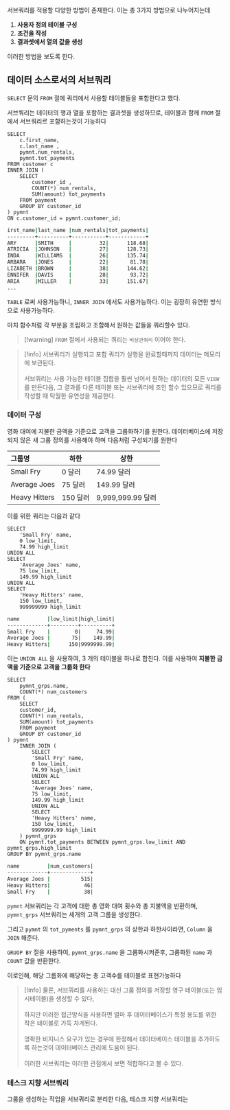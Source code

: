 서브쿼리를 적용할 다양한 방법이 존재한다.
이는 총 3가지 방법으로 나누어지는데

1. **사용자 정의 테이블 구성**
2. **조건을 작성**
3. **결과셋에서 열의 값을 생성**

이러한 방법을 보도록 한다.

## 데이터 소스로서의 서브쿼리

`SELECT` 문의 `FROM` 절에 쿼리에서 사용할 테이블들을 포함한다고 했다.

서브쿼리는 데이터의 행과 열을 포함하는 결과셋을 생성하므로, 테이블과 함께 `FROM` 절에서 서브쿼리르 포함하는것이 가능하다

```mysql
SELECT
	c.first_name,
	c.last_name ,
	pymnt.num_rentals,
	pymnt.tot_payments
FROM customer c
INNER JOIN (
	SELECT
		customer_id ,
		COUNT(*) num_rentals,
		SUM(amount) tot_payments
	FROM payment
	GROUP BY customer_id
) pymnt
ON c.customer_id = pymnt.customer_id;
```

```sh
irst_name|last_name |num_rentals|tot_payments|
---------+----------+-----------+------------+
ARY      |SMITH     |         32|      118.68|
ATRICIA  |JOHNSON   |         27|      128.73|
INDA     |WILLIAMS  |         26|      135.74|
ARBARA   |JONES     |         22|       81.78|
LIZABETH |BROWN     |         38|      144.62|
ENNIFER  |DAVIS     |         28|       93.72|
ARIA     |MILLER    |         33|      151.67|
...
```

`TABLE` 로써 사용가능하니, `INNER JOIN` 에서도 사용가능하다.
이는 굉장히 유연한 방식으로 사용가능하다.

마치 함수처럼 각 부분을 조립하고 조합해서 원하는 값들을 쿼리할수 있다.

>[!warning] `FROM` 절에서 사용되는 쿼리는 `비상관쿼리` 이어야 한다.

>[!info] 서브쿼리가 실행되고 포함 쿼리가 실행을 완료할때까지 데이터는 메모리에 보관된다. <br><br> 서브쿼리는 사용 가능한 테이블 집합을 훨씬 넘어서 원하는 데이터의 모든 `VIEW` 를 만든다음, 그 결과를 다른 테이블 또는 서브쿼리에 조인 할수 있으므로 쿼리를 작성할 때 탁월한 유연성을 제공한다.

### 데이터 구성

영화 대여에 지불한 금액을 기준으로 고객을 그룹화하기를 원한다.
데이터베이스에 저장되지 않은 새 그룹 정의를 사용해야 하며 다음처럼 구성되기를 원한다

| 그룹명           | 하한     | 상한              |
| :------------ | ------ | --------------- |
| Small Fry     | 0 달러   | 74.99 달러        |
| Average Joes  | 75 달러  | 149.99 달러       |
| Heavy Hitters | 150 달러 | 9,999,999.99 달러 |
이를 위한 쿼리는 다음과 같다

```mysql
SELECT 
	'Small Fry' name,
	0 low_limit,
	74.99 high_limit
UNION ALL
SELECT 
	'Average Joes' name,
	75 low_limit,
	149.99 high_limit
UNION ALL
SELECT 
	'Heavy Hitters' name,
	150 low_limit,
	999999999 high_limit
```

```sh
name         |low_limit|high_limit|
-------------+---------+----------+
Small Fry    |        0|     74.99|
Average Joes |       75|    149.99|
Heavy Hitters|      150|9999999.99|
```

이는 `UNION ALL`  을 사용하여, $3$ 개의 테이블을 하나로 합친다.
이를 사용하여 **지불한 금액을 기준으로 고객을 그룹화 한다**

```mysql
SELECT
	pymnt_grps.name,
	COUNT(*) num_customers
FROM (
	SELECT
	customer_id,
	COUNT(*) num_rentals,
	SUM(amount) tot_payments
	FROM payment
	GROUP BY customer_id
) pymnt
	INNER JOIN (
		SELECT
		'Small Fry' name,
		0 low_limit,
		74.99 high_limit
		UNION ALL
		SELECT
		'Average Joes' name,
		75 low_limit,
		149.99 high_limit
		UNION ALL
		SELECT
		'Heavy Hitters' name,
		150 low_limit,
		9999999.99 high_limit
	) pymnt_grps
	ON pymnt.tot_payments BETWEEN pymnt_grps.low_limit AND pymnt_grps.high_limit
GROUP BY pymnt_grps.name
```

```sh
name         |num_customers|
-------------+-------------+
Average Joes |          515|
Heavy Hitters|           46|
Small Fry    |           38|
```

`pymnt` 서브쿼리는 각 고객에 대한 총 영화 대여 횟수와 총 지불액을 반환하며, `pymnt_grps` 서브쿼리는 세개의 고객 그룹을 생성한다.

그리고 `pymnt`  의 `tot_pyments` 를 `pymnt_grps` 의 상한과 하한사이라면, `Column` 을 `JOIN` 해준다.

`GRUOP BY` 절을 사용하여, `pymnt_grps.name` 을 그룹화시켜준후, 그룹화된 `name` 과 `COUNT` 값을 반환한다.

이로인해, 해당 그룹화에 해당하는 총 고객수를 테이블로 표현가능하다

>[!info] 물론, 서브쿼리를 사용하는 대신 그룹 정의를 저장할 영구 테이블(또는 임시테이블)을 생성할 수 있다,<br><br>하지만 이러한 접근방식을 사용하면 얼마 후 데이터베이스가 특정 용도를 위한 작은 테이블로 가득 차게된다. <br><br> 명확한 비지니스 요구가 있는 경우에 한정해서 데이터베이스 테이블을 추가하도록 하는것이 데이터베이스 관리에 도움이 된다.<br><br> 이러한 서브쿼리는 이러한 관점에서 보면 적합하다고 볼 수 있다.

### 테스크 지향 서브쿼리

그룹을 생성하는 작업을 서브쿼리로 분리한 다음, 테스크 지향 서브쿼리는 

